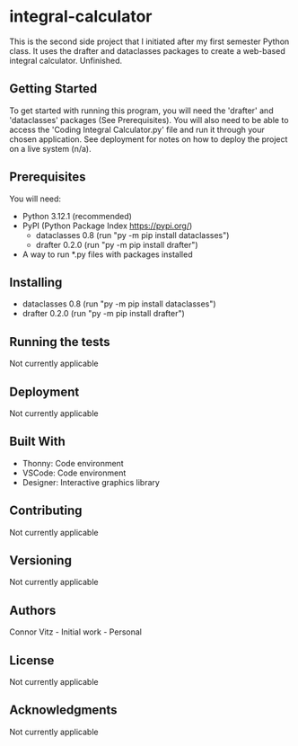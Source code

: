 # integral-calculator
This is the second side project that I initiated after my first semester Python class. It uses the drafter and dataclasses packages to create a web-based integral calculator. Unfinished.

## Getting Started
To get started with running this program, you will need the 'drafter' and 'dataclasses' packages (See Prerequisites). You will also need to be able to access the 'Coding Integral Calculator.py' file and run it through your chosen application. See deployment for notes on how to deploy the project on a live system (n/a).

## Prerequisites
You will need:
- Python 3.12.1 (recommended)
- PyPI (Python Package Index https://pypi.org/)
    - dataclasses 0.8 (run "py -m pip install dataclasses")
    - drafter 0.2.0 (run "py -m pip install drafter")
- A way to run *.py files with packages installed

## Installing
- dataclasses 0.8 (run "py -m pip install dataclasses")
- drafter 0.2.0 (run "py -m pip install drafter")

## Running the tests
Not currently applicable

## Deployment
Not currently applicable

## Built With
- Thonny: Code environment
- VSCode: Code environment
- Designer: Interactive graphics library

## Contributing
Not currently applicable

## Versioning
Not currently applicable

## Authors
Connor Vitz - Initial work - Personal

## License
Not currently applicable

## Acknowledgments
Not currently applicable
